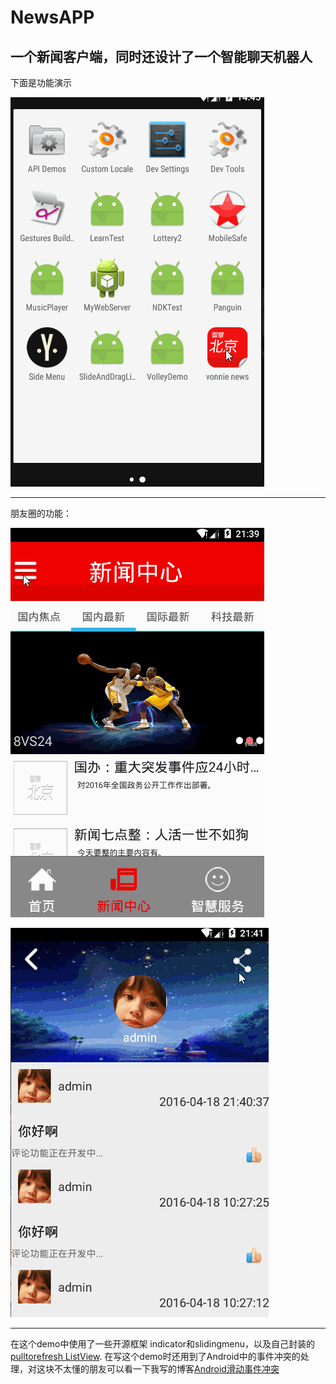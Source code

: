 # NewsAPP


一个新闻客户端，同时还设计了一个智能聊天机器人
-----------
下面是功能演示


![功能演示](https://raw.githubusercontent.com/SparrowC/NewsAPP/master/news.gif)

-----------
朋友圈的功能：


![朋友圈](https://github.com/SparrowC/NewsAPP/blob/master/pengyouquan.gif)


![发表状态](https://github.com/SparrowC/NewsAPP/blob/master/fenxiang.gif)

-----------
在这个demo中使用了一些开源框架 indicator和slidingmenu，以及自己封装的[pulltorefresh ListView](https://github.com/SparrowC/pull_to_refresh_listview).
在写这个demo时还用到了Android中的事件冲突的处理，对这块不太懂的朋友可以看一下我写的博客[Android滑动事件冲突](http://www.cnblogs.com/yxx123/p/5250101.html)
